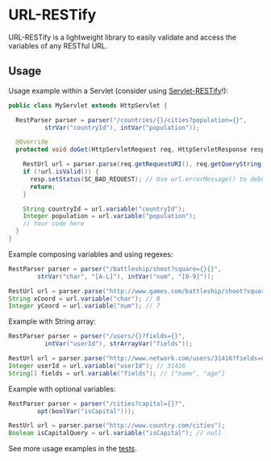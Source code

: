 # URL-RESTify #

URL-RESTify is a lightweight library to easily validate and access the variables of any RESTful URL.

## Usage ##

Usage example within a Servlet (consider using [Servlet-RESTify](../servlet/)!):

```java
public class MyServlet extends HttpServlet {

  RestParser parser = parser("/countries/{}/cities?population={}",
          strVar("countryId"), intVar("population"));

  @Override
  protected void doGet(HttpServletRequest req, HttpServletResponse resp) {

    RestUrl url = parser.parse(req.getRequestURI(), req.getQueryString());
    if (!url.isValid()) {
      resp.setStatus(SC_BAD_REQUEST); // Use url.errorMessage() to debug
      return;
    }

    String countryId = url.variable("countryId");
    Integer population = url.variable("population");
    // Your code here
  }
}
```

Example composing variables and using regexes:

```java
RestParser parser = parser("/battleship/shoot?square={}{}",
        strVar("char", "[A-L]"), intVar("num", "[0-9]"));

RestUrl url = parser.parse("http://www.games.com/battleship/shoot?square=B7");
String xCoord = url.variable("char"); // B
Integer yCoord = url.variable("num"); // 7
```

Example with String array:

```java
RestParser parser = parser("/users/{}?fields={}",
          intVar("userId"), strArrayVar("fields"));

RestUrl url = parser.parse("http://www.network.com/users/31416?fields=name,age");
Integer userId = url.variable("userId"); // 31416
String[] fields = url.variable("fields"); // ["name", "age"]
```

Example with optional variables:

```java
RestParser parser = parser("/cities?capital={}?",
        opt(boolVar("isCapital")));

RestUrl url = parser.parse("http://www.country.com/cities");
Boolean isCapitalQuery = url.variable("isCapital"); // null
```

See more usage examples in the [tests](src/test/java/com/danisola/restify/url/).
